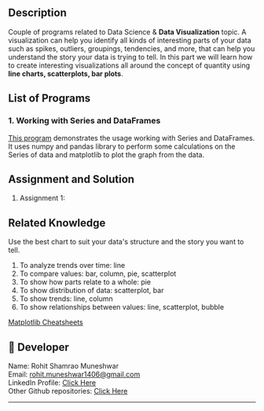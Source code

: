 ## Description
Couple of programs related to Data Science & **Data Visualization** topic. A visualization can help you identify all kinds of interesting parts of your data such as spikes, outliers, groupings, tendencies, and more, that can help you understand the story your data is trying to tell. In this part we will learn how to create interesting visualizations all around the concept of quantity using **line charts, scatterplots, bar plots**.

## List of Programs
### 1. Working with Series and DataFrames   
[This program](./working_with_data_test.py) demonstrates the usage working with Series and DataFrames. It uses numpy and pandas library to perform some calculations on the Series of data and matplotlib to plot the graph from the data.


## Assignment and Solution
1. Assignment 1:   


## Related Knowledge
Use the best chart to suit your data's structure and the story you want to tell.  

1. To analyze trends over time: line  
2. To compare values: bar, column, pie, scatterplot  
3. To show how parts relate to a whole: pie  
4. To show distribution of data: scatterplot, bar  
5. To show trends: line, column  
6. To show relationships between values: line, scatterplot, bubble  

[Matplotlib Cheatsheets](https://matplotlib.org/cheatsheets/cheatsheets.pdf)  

## 🌟 Developer
Name: Rohit Shamrao Muneshwar  
Email: rohit.muneshwar1406@gmail.com  
LinkedIn Profile: [Click Here](https://www.linkedin.com/in/rohit-muneshwar-a9079258/)  
Other Github repositories: [Click Here](https://github.com/rohit1406?tab=repositories)  

---